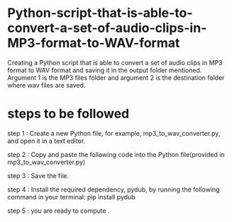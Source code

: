 # Python-script-that-is-able-to-convert-a-set-of-audio-clips-in-MP3-format-to-WAV-format
Creating a Python script that is able to convert a set of audio clips in MP3 format to WAV format and saving it in the output folder mentioned. Argument 1 is the MP3 files folder and argument 2 is the destination folder where wav files are saved. 

# steps to be followed

step 1 :
Create a new Python file, for example, mp3_to_wav_converter.py, and open it in a text editor.

step 2 :
Copy and paste the following code into the Python file(provided in mp3_to_wav_converter.py)

step 3 :
Save the file.

step 4 :
Install the required dependency, pydub, by running the following command in your terminal:
pip install pydub

step 5 :
you are ready to compute . 

